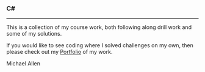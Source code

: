 ### C\#
***

This is a collection of my course work, both following along drill work and some of my solutions.

If you would like to see coding where I solved challenges on my own, then please check out my [Portfolio](https://github.com/mrmichaelgallen/Portfolio-for-MichaelAllen) of my work.

Michael Allen
